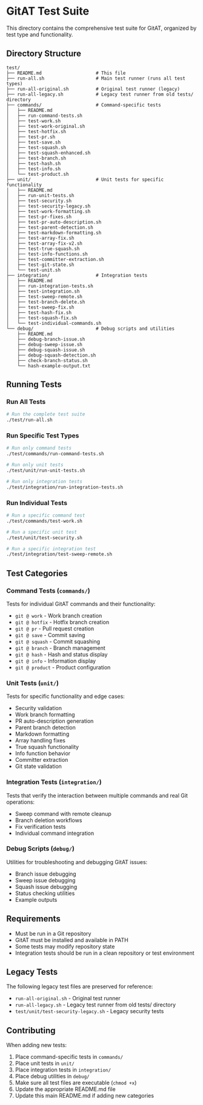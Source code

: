 # GitAT Test Suite

This directory contains the comprehensive test suite for GitAT, organized by test type and functionality.

## Directory Structure

```
test/
├── README.md                    # This file
├── run-all.sh                   # Main test runner (runs all test types)
├── run-all-original.sh          # Original test runner (legacy)
├── run-all-legacy.sh            # Legacy test runner from old tests/ directory
├── commands/                    # Command-specific tests
│   ├── README.md
│   ├── run-command-tests.sh
│   ├── test-work.sh
│   ├── test-work-original.sh
│   ├── test-hotfix.sh
│   ├── test-pr.sh
│   ├── test-save.sh
│   ├── test-squash.sh
│   ├── test-squash-enhanced.sh
│   ├── test-branch.sh
│   ├── test-hash.sh
│   ├── test-info.sh
│   └── test-product.sh
├── unit/                        # Unit tests for specific functionality
│   ├── README.md
│   ├── run-unit-tests.sh
│   ├── test-security.sh
│   ├── test-security-legacy.sh
│   ├── test-work-formatting.sh
│   ├── test-pr-fixes.sh
│   ├── test-pr-auto-description.sh
│   ├── test-parent-detection.sh
│   ├── test-markdown-formatting.sh
│   ├── test-array-fix.sh
│   ├── test-array-fix-v2.sh
│   ├── test-true-squash.sh
│   ├── test-info-functions.sh
│   ├── test-committer-extraction.sh
│   ├── test-git-state.sh
│   └── test-unit.sh
├── integration/                 # Integration tests
│   ├── README.md
│   ├── run-integration-tests.sh
│   ├── test-integration.sh
│   ├── test-sweep-remote.sh
│   ├── test-branch-delete.sh
│   ├── test-sweep-fix.sh
│   ├── test-hash-fix.sh
│   ├── test-squash-fix.sh
│   └── test-individual-commands.sh
└── debug/                       # Debug scripts and utilities
    ├── README.md
    ├── debug-branch-issue.sh
    ├── debug-sweep-issue.sh
    ├── debug-squash-issue.sh
    ├── debug-squash-detection.sh
    ├── check-branch-status.sh
    └── hash-example-output.txt
```

## Running Tests

### Run All Tests

```bash
# Run the complete test suite
./test/run-all.sh
```

### Run Specific Test Types

```bash
# Run only command tests
./test/commands/run-command-tests.sh

# Run only unit tests
./test/unit/run-unit-tests.sh

# Run only integration tests
./test/integration/run-integration-tests.sh
```

### Run Individual Tests

```bash
# Run a specific command test
./test/commands/test-work.sh

# Run a specific unit test
./test/unit/test-security.sh

# Run a specific integration test
./test/integration/test-sweep-remote.sh
```

## Test Categories

### Command Tests (`commands/`)

Tests for individual GitAT commands and their functionality:

- `git @ work` - Work branch creation
- `git @ hotfix` - Hotfix branch creation
- `git @ pr` - Pull request creation
- `git @ save` - Commit saving
- `git @ squash` - Commit squashing
- `git @ branch` - Branch management
- `git @ hash` - Hash and status display
- `git @ info` - Information display
- `git @ product` - Product configuration

### Unit Tests (`unit/`)

Tests for specific functionality and edge cases:

- Security validation
- Work branch formatting
- PR auto-description generation
- Parent branch detection
- Markdown formatting
- Array handling fixes
- True squash functionality
- Info function behavior
- Committer extraction
- Git state validation

### Integration Tests (`integration/`)

Tests that verify the interaction between multiple commands and real Git operations:

- Sweep command with remote cleanup
- Branch deletion workflows
- Fix verification tests
- Individual command integration

### Debug Scripts (`debug/`)

Utilities for troubleshooting and debugging GitAT issues:

- Branch issue debugging
- Sweep issue debugging
- Squash issue debugging
- Status checking utilities
- Example outputs

## Requirements

- Must be run in a Git repository
- GitAT must be installed and available in PATH
- Some tests may modify repository state
- Integration tests should be run in a clean repository or test environment

## Legacy Tests

The following legacy test files are preserved for reference:

- `run-all-original.sh` - Original test runner
- `run-all-legacy.sh` - Legacy test runner from old tests/ directory
- `test/unit/test-security-legacy.sh` - Legacy security tests

## Contributing

When adding new tests:

1. Place command-specific tests in `commands/`
2. Place unit tests in `unit/`
3. Place integration tests in `integration/`
4. Place debug utilities in `debug/`
5. Make sure all test files are executable (`chmod +x`)
6. Update the appropriate README.md file
7. Update this main README.md if adding new categories

